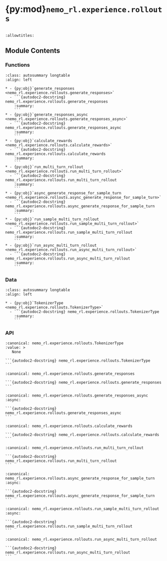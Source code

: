 # {py:mod}`nemo_rl.experience.rollouts`

```{py:module} nemo_rl.experience.rollouts
```

```{autodoc2-docstring} nemo_rl.experience.rollouts
:allowtitles:
```

## Module Contents

### Functions

````{list-table}
:class: autosummary longtable
:align: left

* - {py:obj}`generate_responses <nemo_rl.experience.rollouts.generate_responses>`
  - ```{autodoc2-docstring} nemo_rl.experience.rollouts.generate_responses
    :summary:
    ```
* - {py:obj}`generate_responses_async <nemo_rl.experience.rollouts.generate_responses_async>`
  - ```{autodoc2-docstring} nemo_rl.experience.rollouts.generate_responses_async
    :summary:
    ```
* - {py:obj}`calculate_rewards <nemo_rl.experience.rollouts.calculate_rewards>`
  - ```{autodoc2-docstring} nemo_rl.experience.rollouts.calculate_rewards
    :summary:
    ```
* - {py:obj}`run_multi_turn_rollout <nemo_rl.experience.rollouts.run_multi_turn_rollout>`
  - ```{autodoc2-docstring} nemo_rl.experience.rollouts.run_multi_turn_rollout
    :summary:
    ```
* - {py:obj}`async_generate_response_for_sample_turn <nemo_rl.experience.rollouts.async_generate_response_for_sample_turn>`
  - ```{autodoc2-docstring} nemo_rl.experience.rollouts.async_generate_response_for_sample_turn
    :summary:
    ```
* - {py:obj}`run_sample_multi_turn_rollout <nemo_rl.experience.rollouts.run_sample_multi_turn_rollout>`
  - ```{autodoc2-docstring} nemo_rl.experience.rollouts.run_sample_multi_turn_rollout
    :summary:
    ```
* - {py:obj}`run_async_multi_turn_rollout <nemo_rl.experience.rollouts.run_async_multi_turn_rollout>`
  - ```{autodoc2-docstring} nemo_rl.experience.rollouts.run_async_multi_turn_rollout
    :summary:
    ```
````

### Data

````{list-table}
:class: autosummary longtable
:align: left

* - {py:obj}`TokenizerType <nemo_rl.experience.rollouts.TokenizerType>`
  - ```{autodoc2-docstring} nemo_rl.experience.rollouts.TokenizerType
    :summary:
    ```
````

### API

````{py:data} TokenizerType
:canonical: nemo_rl.experience.rollouts.TokenizerType
:value: >
   None

```{autodoc2-docstring} nemo_rl.experience.rollouts.TokenizerType
```

````

````{py:function} generate_responses(policy_generation: nemo_rl.models.generation.interfaces.GenerationInterface, generation_input_data: nemo_rl.distributed.batched_data_dict.BatchedDataDict[nemo_rl.models.generation.interfaces.GenerationDatumSpec], batch: nemo_rl.distributed.batched_data_dict.BatchedDataDict[nemo_rl.data.interfaces.DatumSpec], tokenizer: nemo_rl.experience.rollouts.TokenizerType, input_lengths: torch.Tensor, include_logprobs: bool = True, greedy: bool = False) -> tuple[nemo_rl.distributed.batched_data_dict.BatchedDataDict[nemo_rl.data.interfaces.DatumSpec], list[torch.Tensor], dict[str, float | int]]
:canonical: nemo_rl.experience.rollouts.generate_responses

```{autodoc2-docstring} nemo_rl.experience.rollouts.generate_responses
```
````

````{py:function} generate_responses_async(policy_generation: nemo_rl.models.generation.interfaces.GenerationInterface, generation_input_data: nemo_rl.distributed.batched_data_dict.BatchedDataDict[nemo_rl.models.generation.interfaces.GenerationDatumSpec], batch: nemo_rl.distributed.batched_data_dict.BatchedDataDict[nemo_rl.data.interfaces.DatumSpec], tokenizer: nemo_rl.experience.rollouts.TokenizerType, input_lengths: torch.Tensor, include_logprobs: bool = True, greedy: bool = False) -> tuple[nemo_rl.distributed.batched_data_dict.BatchedDataDict[nemo_rl.data.interfaces.DatumSpec], list[torch.Tensor], dict[str, float | int]]
:canonical: nemo_rl.experience.rollouts.generate_responses_async
:async:

```{autodoc2-docstring} nemo_rl.experience.rollouts.generate_responses_async
```
````

````{py:function} calculate_rewards(batch: nemo_rl.distributed.batched_data_dict.BatchedDataDict[nemo_rl.data.interfaces.DatumSpec], task_to_env: dict[str, nemo_rl.environments.interfaces.EnvironmentInterface]) -> nemo_rl.environments.interfaces.EnvironmentReturn
:canonical: nemo_rl.experience.rollouts.calculate_rewards

```{autodoc2-docstring} nemo_rl.experience.rollouts.calculate_rewards
```
````

````{py:function} run_multi_turn_rollout(policy_generation: nemo_rl.models.generation.interfaces.GenerationInterface, input_batch: nemo_rl.distributed.batched_data_dict.BatchedDataDict[nemo_rl.data.interfaces.DatumSpec], tokenizer: nemo_rl.experience.rollouts.TokenizerType, task_to_env: dict[str, nemo_rl.environments.interfaces.EnvironmentInterface], max_seq_len: int, max_rollout_turns: int = 999999, greedy: bool = False) -> tuple[nemo_rl.distributed.batched_data_dict.BatchedDataDict[nemo_rl.data.interfaces.DatumSpec], dict[str, typing.Any]]
:canonical: nemo_rl.experience.rollouts.run_multi_turn_rollout

```{autodoc2-docstring} nemo_rl.experience.rollouts.run_multi_turn_rollout
```
````

````{py:function} async_generate_response_for_sample_turn(policy_generation: nemo_rl.models.generation.interfaces.GenerationInterface, sample_message_log: list[dict], sample_stop_strings: list[str] | None, tokenizer: nemo_rl.experience.rollouts.TokenizerType, max_seq_len: int, greedy: bool = False) -> tuple[list[dict], torch.Tensor, torch.Tensor, dict[str, float]]
:canonical: nemo_rl.experience.rollouts.async_generate_response_for_sample_turn
:async:

```{autodoc2-docstring} nemo_rl.experience.rollouts.async_generate_response_for_sample_turn
```
````

````{py:function} run_sample_multi_turn_rollout(sample_idx: int, initial_sample_state: dict, policy_generation: nemo_rl.models.generation.interfaces.GenerationInterface, tokenizer: nemo_rl.experience.rollouts.TokenizerType, task_to_env: dict[str, nemo_rl.environments.interfaces.EnvironmentInterface], max_seq_len: int, max_rollout_turns: int = 999999, greedy: bool = False) -> tuple[dict, dict[str, typing.Any]]
:canonical: nemo_rl.experience.rollouts.run_sample_multi_turn_rollout
:async:

```{autodoc2-docstring} nemo_rl.experience.rollouts.run_sample_multi_turn_rollout
```
````

````{py:function} run_async_multi_turn_rollout(policy_generation: nemo_rl.models.generation.interfaces.GenerationInterface, input_batch: nemo_rl.distributed.batched_data_dict.BatchedDataDict[nemo_rl.data.interfaces.DatumSpec], tokenizer: nemo_rl.experience.rollouts.TokenizerType, task_to_env: dict[str, nemo_rl.environments.interfaces.EnvironmentInterface], max_seq_len: int, max_rollout_turns: int = 999999, greedy: bool = False) -> tuple[nemo_rl.distributed.batched_data_dict.BatchedDataDict[nemo_rl.data.interfaces.DatumSpec], dict[str, typing.Any]]
:canonical: nemo_rl.experience.rollouts.run_async_multi_turn_rollout

```{autodoc2-docstring} nemo_rl.experience.rollouts.run_async_multi_turn_rollout
```
````
